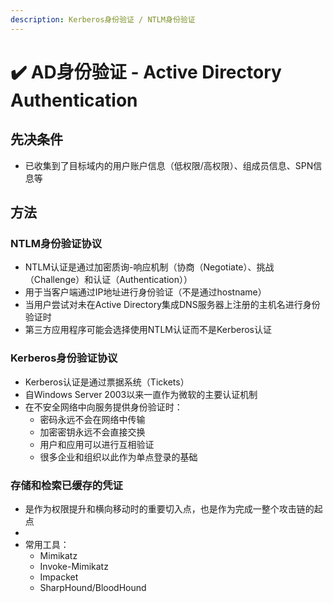```yaml
---
description: Kerberos身份验证 / NTLM身份验证
---
```


# ✔️ AD身份验证 - Active Directory Authentication

## 先决条件

* 已收集到了目标域内的用户账户信息（低权限/高权限）、组成员信息、SPN信息等

## 方法

### NTLM身份验证协议

* NTLM认证是通过加密质询-响应机制（协商（Negotiate）、挑战（Challenge）和认证（Authentication））
* 用于当客户端通过IP地址进行身份验证（不是通过hostname）
* 当用户尝试对未在Active Directory集成DNS服务器上注册的主机名进行身份验证时
* 第三方应用程序可能会选择使用NTLM认证而不是Kerberos认证

### Kerberos身份验证协议

* Kerberos认证是通过票据系统（Tickets）
* 自Windows Server 2003以来一直作为微软的主要认证机制
* 在不安全网络中向服务提供身份验证时：
  * 密码永远不会在网络中传输
  * 加密密钥永远不会直接交换
  * 用户和应用可以进行互相验证
  * 很多企业和组织以此作为单点登录的基础

### 存储和检索已缓存的凭证

* 是作为权限提升和横向移动时的重要切入点，也是作为完成一整个攻击链的起点
*
* 常用工具：
  * Mimikatz
  * Invoke-Mimikatz
  * Impacket
  * SharpHound/BloodHound

